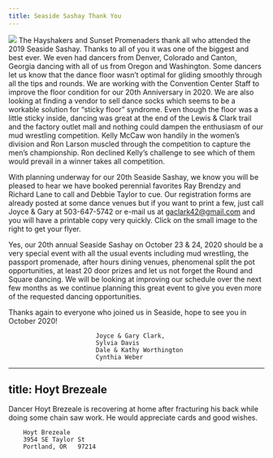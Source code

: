 ```yaml
---
title: Seaside Sashay Thank You
---
```

[<img src='/content/2019-12/t300/2020-Seaside-Sashay.png' class='right'>](https://ofn.club/content/2019-12/2020-Seaside-Sashay.pdf)
The Hayshakers and Sunset Promenaders thank all who attended the 2019 Seaside Sashay.  Thanks to all of you it was one of the biggest and best ever.  We even had dancers from Denver, Colorado and Canton, Georgia dancing with all of us from Oregon and Washington.  Some dancers let us know that the dance floor wasn’t optimal for gliding smoothly through all the tips and rounds.  We are working with the Convention Center Staff to improve the floor condition for our 20th Anniversary in 2020.  We are also looking at finding a vendor to sell dance socks which seems to be a workable solution for “sticky floor” syndrome.  Even though the floor was a little sticky inside, dancing was great at the end of the Lewis & Clark trail and the factory outlet mall and nothing could dampen the enthusiasm of our mud wrestling competition.  Kelly McCaw won handily in the women’s division and Ron Larson muscled through the competition to capture the men’s championship.  Ron declined Kelly’s challenge to see which of them would prevail in a winner takes all competition.

With planning underway for our 20th Seaside Sashay, we know you will be pleased to hear we have booked perennial favorites Ray Brendzy and Richard Lane to call and Debbie Taylor to cue.  Our registration forms are already posted at some dance venues but if you want to print a few, just call Joyce & Gary at 503-647-5742 or e-mail us at gaclark42@gmail.com and you will have a printable copy very quickly.  Click on the small image to the right to get your flyer.

Yes, our 20th annual Seaside Sashay on October 23 & 24, 2020 should be a very special event with all the usual events including mud wrestling, the passport promenade, after hours dining venues, phenomenal split the pot opportunities, at least 20 door prizes and let us not forget the Round and Square dancing.  We will be looking at improving our schedule over the next few months as we continue planning this great event to give you even more of the requested dancing opportunities.

Thanks again to everyone who joined us in Seaside, hope to see you in October 2020!

							Joyce & Gary Clark,
							Sylvia Davis
							Dale & Kathy Worthington
							Cynthia Weber

            
            
            
            
---
title: Hoyt Brezeale
---
Dancer Hoyt Brezeale is recovering at home after fracturing his back while doing some chain saw work.  He would appreciate cards and good wishes.
```
    Hoyt Brezeale   
    3954 SE Taylor St   
    Portland, OR   97214   
```
            
